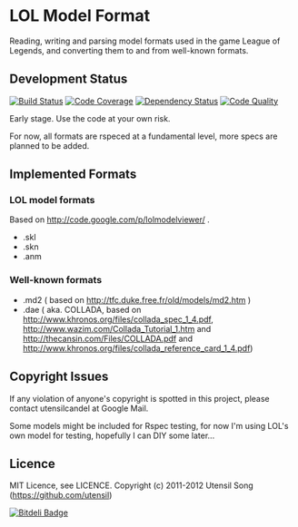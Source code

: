 LOL Model Format
=================

Reading, writing and parsing model formats used in the game League of Legends, and converting them to and from well-known formats.

Development Status
-------------------


[![Build Status](https://travis-ci.org/utensil/lol-model-format.png?branch=master)](https://travis-ci.org/utensil/lol-model-format)
[![Code Coverage](https://coveralls.io/repos/utensil/lol-model-format/badge.png)](https://coveralls.io/r/utensil/lol-model-format)
[![Dependency Status](https://gemnasium.com/utensil/lol-model-format.png)](https://gemnasium.com/utensil/lol-model-format)
[![Code Quality](https://codeclimate.com/github/utensil/lol-model-format.png)](https://codeclimate.com/github/utensil/lol-model-format)

Early stage. Use the code at your own risk.

For now, all formats are rspeced at a fundamental level, more specs are planned to be added.

Implemented Formats
--------------------

### LOL model formats

Based on http://code.google.com/p/lolmodelviewer/ .

* .skl
* .skn
* .anm

### Well-known formats

* .md2 ( based on http://tfc.duke.free.fr/old/models/md2.htm )
* .dae ( aka. COLLADA, based on http://www.khronos.org/files/collada_spec_1_4.pdf, http://www.wazim.com/Collada_Tutorial_1.htm and http://thecansin.com/Files/COLLADA.pdf and http://www.khronos.org/files/collada_reference_card_1_4.pdf)

Copyright Issues
-----------------

If any violation of anyone's copyright is spotted in this project, please contact utensilcandel at Google Mail.

Some models might be included for Rspec testing, for now I'm using LOL's own model for testing, hopefully I can DIY some later...

Licence
--------

MIT Licence, see LICENCE.
Copyright (c) 2011-2012 Utensil Song (https://github.com/utensil)






[![Bitdeli Badge](https://d2weczhvl823v0.cloudfront.net/utensil/lol-model-format/trend.png)](https://bitdeli.com/free "Bitdeli Badge")

